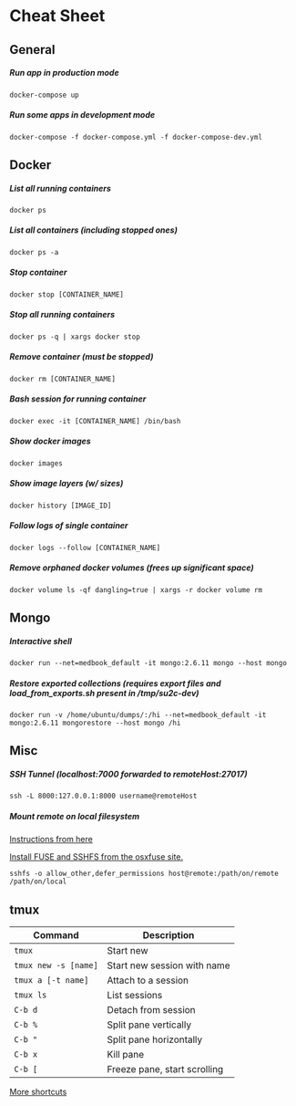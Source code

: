 # Cheat Sheet

## General

##### Run app in production mode
`docker-compose up`

##### Run some apps in development mode

`docker-compose -f docker-compose.yml -f docker-compose-dev.yml`

## Docker

##### List all running containers
`docker ps`

##### List all containers (including stopped ones)
`docker ps -a`

##### Stop container
`docker stop [CONTAINER_NAME]`

##### Stop all running containers
`docker ps -q | xargs docker stop`

##### Remove container (must be stopped)
`docker rm [CONTAINER_NAME]`

##### Bash session for running container
`docker exec -it [CONTAINER_NAME] /bin/bash`

##### Show docker images
`docker images`

##### Show image layers (w/ sizes)
`docker history [IMAGE_ID]`

##### Follow logs of single container
`docker logs --follow [CONTAINER_NAME]`

##### Remove orphaned docker volumes (frees up significant space)
`docker volume ls -qf dangling=true | xargs -r docker volume rm`

## Mongo

##### Interactive shell
`docker run --net=medbook_default -it mongo:2.6.11 mongo --host mongo`

##### Restore exported collections (requires export files and load_from_exports.sh present in /tmp/su2c-dev)
`docker run -v /home/ubuntu/dumps/:/hi --net=medbook_default -it mongo:2.6.11 mongorestore --host mongo /hi`

## Misc

##### SSH Tunnel (localhost:7000 forwarded to remoteHost:27017)

`ssh -L 8000:127.0.0.1:8000 username@remoteHost`

##### Mount remote on local filesystem

[Instructions from here](https://www.digitalocean.com/community/tutorials/how-to-use-sshfs-to-mount-remote-file-systems-over-ssh)

[Install FUSE and SSHFS from the osxfuse site.](http://osxfuse.github.io/)

`sshfs -o allow_other,defer_permissions host@remote:/path/on/remote /path/on/local`

## tmux

| Command                      | Description |
| -----------------------------|-------------|
| `tmux`                       | Start new |
| `tmux new -s [name]`         | Start new session with name |
| `tmux a [-t name]`           | Attach to a session |
| `tmux ls`                    | List sessions |
| `C-b d`                      | Detach from session |
| `C-b %`                      | Split pane vertically |
| `C-b "`                      | Split pane horizontally |
| `C-b x`                      | Kill pane |
| `C-b [`                      | Freeze pane, start scrolling |

[More shortcuts](https://gist.github.com/MohamedAlaa/2961058)
